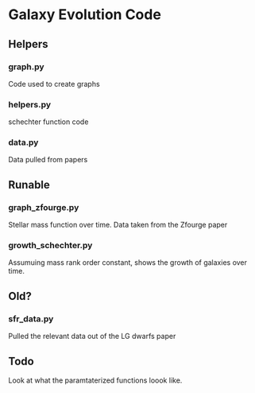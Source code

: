 # Galaxy Evolution Code

## Helpers

### graph.py

Code used to create graphs

### helpers.py

schechter function code

### data.py

Data pulled from papers

## Runable

### graph_zfourge.py

Stellar mass function over time. Data taken from the Zfourge paper


### growth_schechter.py

Assumuing mass rank order constant, shows the growth of galaxies over time.

## Old?

### sfr_data.py
Pulled the relevant data out of the LG dwarfs paper

## Todo

Look at what the paramtaterized functions loook like.
